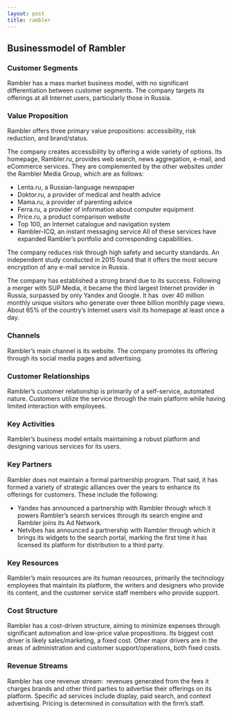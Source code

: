 ```yaml
---
layout: post
title: rambler
---
```


Businessmodel of Rambler
-------------------------

### Customer Segments

Rambler has a mass market business model, with no significant differentiation between customer segments. The company targets its offerings at all Internet users, particularly those in Russia.

### Value Proposition

Rambler offers three primary value propositions: accessibility, risk reduction, and brand/status.

The company creates accessibility by offering a wide variety of options. Its homepage, Rambler.ru, provides web search, news aggregation, e-mail, and eCommerce services. They are complemented by the other websites under the Rambler Media Group, which are as follows:

 * Lenta.ru, a Russian-language newspaper
* Doktor.ru, a provider of medical and health advice
* Mama.ru, a provider of parenting advice
* Ferra.ru, a provider of information about computer equipment
* Price.ru, a product comparison website
* Top 100, an Internet catalogue and navigation system
* Rambler-ICQ, an instant messaging service
 All of these services have expanded Rambler’s portfolio and corresponding capabilities.

The company reduces risk through high safety and security standards. An independent study conducted in 2015 found that it offers the most secure encryption of any e-mail service in Russia.

The company has established a strong brand due to its success. Following a merger with SUP Media, it became the third largest Internet provider in Russia, surpassed by only Yandex and Google. It has  over 40 million monthly unique visitors who generate over three billion monthly page views. About 65% of the country’s Internet users visit its homepage at least once a day.

### Channels

Rambler’s main channel is its website. The company promotes its offering through its social media pages and advertising.

### Customer Relationships

Rambler’s customer relationship is primarily of a self-service, automated nature. Customers utilize the service through the main platform while having limited interaction with employees.

### Key Activities

Rambler’s business model entails maintaining a robust platform and designing various services for its users.

### Key Partners

Rambler does not maintain a formal partnership program. That said, it has formed a variety of strategic alliances over the years to enhance its offerings for customers. These include the following:

 * Yandex has announced a partnership with Rambler through which it powers Rambler’s search services through its search engine and Rambler joins its Ad Network.
* Netvibes has announced a partnership with Rambler through which it brings its widgets to the search portal, marking the first time it has licensed its platform for distribution to a third party.
 ### Key Resources

Rambler’s main resources are its human resources, primarily the technology employees that maintain its platform, the writers and designers who provide its content, and the customer service staff members who provide support.

### Cost Structure

Rambler has a cost-driven structure, aiming to minimize expenses through significant automation and low-price value propositions. Its biggest cost driver is likely sales/marketing, a fixed cost. Other major drivers are in the areas of administration and customer support/operations, both fixed costs.

### Revenue Streams

Rambler has one revenue stream:  revenues generated from the fees it charges brands and other third parties to advertise their offerings on its platform. Specific ad services include display, paid search, and context advertising. Pricing is determined in consultation with the firm’s staff.

